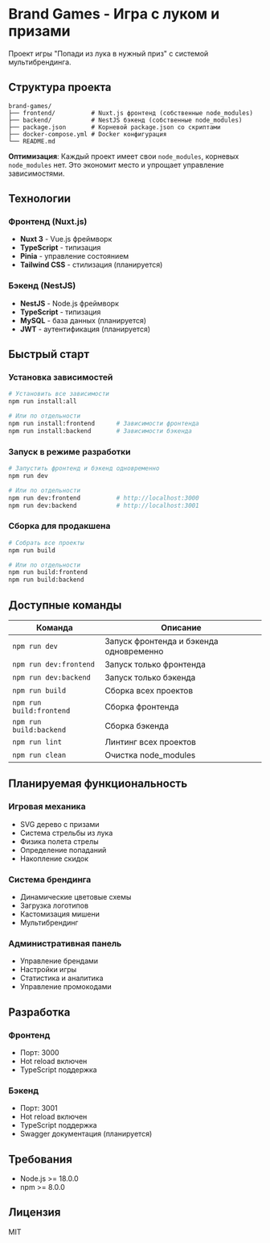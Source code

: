 # Brand Games - Игра с луком и призами

Проект игры "Попади из лука в нужный приз" с системой мультибрендинга.

## Структура проекта

```
brand-games/
├── frontend/          # Nuxt.js фронтенд (собственные node_modules)
├── backend/           # NestJS бэкенд (собственные node_modules)
├── package.json       # Корневой package.json со скриптами
├── docker-compose.yml # Docker конфигурация
└── README.md
```

**Оптимизация**: Каждый проект имеет свои `node_modules`, корневых `node_modules` нет. Это экономит место и упрощает управление зависимостями.

## Технологии

### Фронтенд (Nuxt.js)
- **Nuxt 3** - Vue.js фреймворк
- **TypeScript** - типизация
- **Pinia** - управление состоянием
- **Tailwind CSS** - стилизация (планируется)

### Бэкенд (NestJS)
- **NestJS** - Node.js фреймворк
- **TypeScript** - типизация
- **MySQL** - база данных (планируется)
- **JWT** - аутентификация (планируется)

## Быстрый старт

### Установка зависимостей

```bash
# Установить все зависимости
npm run install:all

# Или по отдельности
npm run install:frontend      # Зависимости фронтенда
npm run install:backend       # Зависимости бэкенда
```

### Запуск в режиме разработки

```bash
# Запустить фронтенд и бэкенд одновременно
npm run dev

# Или по отдельности
npm run dev:frontend          # http://localhost:3000
npm run dev:backend           # http://localhost:3001
```

### Сборка для продакшена

```bash
# Собрать все проекты
npm run build

# Или по отдельности
npm run build:frontend
npm run build:backend
```

## Доступные команды

| Команда | Описание |
|---------|----------|
| `npm run dev` | Запуск фронтенда и бэкенда одновременно |
| `npm run dev:frontend` | Запуск только фронтенда |
| `npm run dev:backend` | Запуск только бэкенда |
| `npm run build` | Сборка всех проектов |
| `npm run build:frontend` | Сборка фронтенда |
| `npm run build:backend` | Сборка бэкенда |
| `npm run lint` | Линтинг всех проектов |
| `npm run clean` | Очистка node_modules |

## Планируемая функциональность

### Игровая механика
- SVG дерево с призами
- Система стрельбы из лука
- Физика полета стрелы
- Определение попаданий
- Накопление скидок

### Система брендинга
- Динамические цветовые схемы
- Загрузка логотипов
- Кастомизация мишени
- Мультибрендинг

### Административная панель
- Управление брендами
- Настройки игры
- Статистика и аналитика
- Управление промокодами

## Разработка

### Фронтенд
- Порт: 3000
- Hot reload включен
- TypeScript поддержка

### Бэкенд
- Порт: 3001
- Hot reload включен
- TypeScript поддержка
- Swagger документация (планируется)

## Требования

- Node.js >= 18.0.0
- npm >= 8.0.0

## Лицензия

MIT
